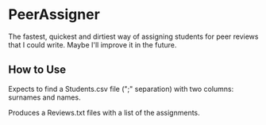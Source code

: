 PeerAssigner
============

The fastest, quickest and dirtiest way of assigning students for peer reviews that I could write. Maybe I'll improve it in the future.

How to Use
----------

Expects to find a Students.csv file (";" separation) with two columns: surnames and names.

Produces a Reviews.txt files with a list of the assignments.
